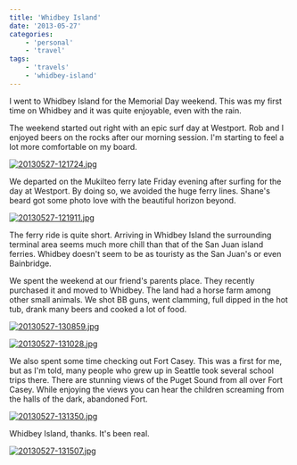 ```yaml
---
title: 'Whidbey Island'
date: '2013-05-27'
categories:
    - 'personal'
    - 'travel'
tags:
    - 'travels'
    - 'whidbey-island'
---
```


I went to Whidbey Island for the Memorial Day weekend. This was my first time on Whidbey and it was quite enjoyable, even with the rain.

The weekend started out right with an epic surf day at Westport. Rob and I enjoyed beers on the rocks after our morning session. I'm starting to feel a lot more comfortable on my board.

[![20130527-121724.jpg](http://brainbrian.com/wp-content/uploads/2013/05/20130527-121724-1024x1024.jpg)](http://brainbrian.com/wp-content/uploads/2013/05/20130527-121724.jpg)

We departed on the Mukilteo ferry late Friday evening after surfing for the day at Westport. By doing so, we avoided the huge ferry lines. Shane's beard got some photo love with the beautiful horizon beyond.

[![20130527-121911.jpg](http://brainbrian.com/wp-content/uploads/2013/05/20130527-121911-1024x768.jpg)](http://brainbrian.com/wp-content/uploads/2013/05/20130527-121911.jpg)

The ferry ride is quite short. Arriving in Whidbey Island the surrounding terminal area seems much more chill than that of the San Juan island ferries. Whidbey doesn't seem to be as touristy as the San Juan's or even Bainbridge.

We spent the weekend at our friend's parents place. They recently purchased it and moved to Whidbey. The land had a horse farm among other small animals. We shot BB guns, went clamming, full dipped in the hot tub, drank many beers and cooked a lot of food.

[![20130527-130859.jpg](http://brainbrian.com/wp-content/uploads/2013/05/20130527-130859-640x640.jpg)](http://brainbrian.com/wp-content/uploads/2013/05/20130527-130859.jpg)

[![20130527-131028.jpg](http://brainbrian.com/wp-content/uploads/2013/05/20130527-131028-1024x1024.jpg)](http://brainbrian.com/wp-content/uploads/2013/05/20130527-131028.jpg)

We also spent some time checking out Fort Casey. This was a first for me, but as I'm told, many people who grew up in Seattle took several school trips there. There are stunning views of the Puget Sound from all over Fort Casey. While enjoying the views you can hear the children screaming from the halls of the dark, abandoned Fort.

[![20130527-131350.jpg](http://brainbrian.com/wp-content/uploads/2013/05/20130527-131350-1024x1024.jpg)](http://brainbrian.com/wp-content/uploads/2013/05/20130527-131350.jpg)

Whidbey Island, thanks. It's been real.

[![20130527-131507.jpg](http://brainbrian.com/wp-content/uploads/2013/05/20130527-131507-640x480.jpg)](http://brainbrian.com/wp-content/uploads/2013/05/20130527-131507.jpg)
